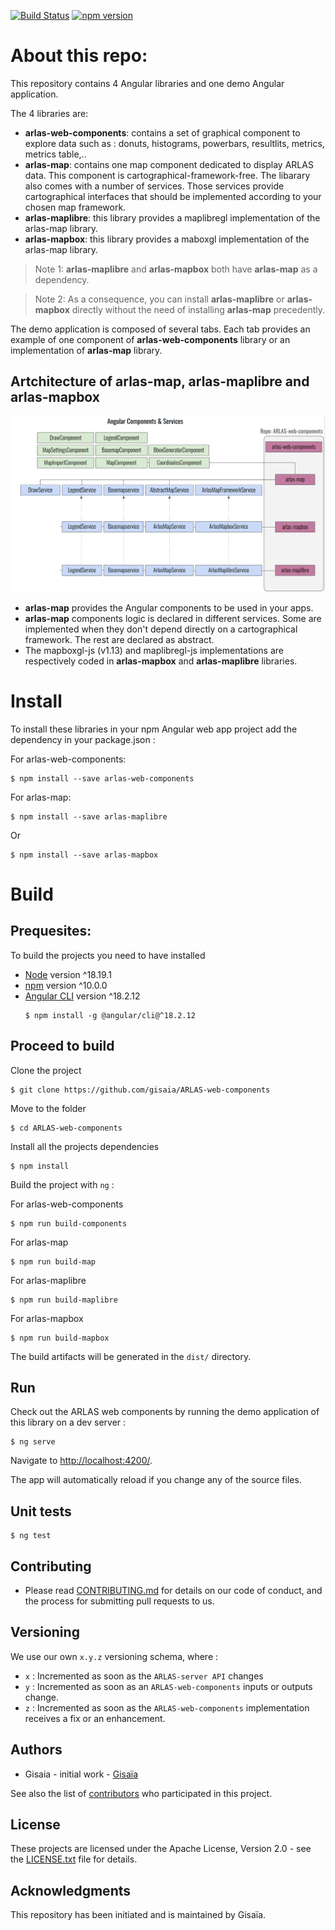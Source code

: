 [![Build Status](https://travis-ci.org/gisaia/ARLAS-web-components.svg?branch=develop)](https://travis-ci.org/gisaia/ARLAS-web-components)
[![npm version](https://badge.fury.io/js/arlas-web-components.svg)](https://badge.fury.io/js/arlas-web-components)

# About this repo:

This repository contains 4 Angular libraries and one demo Angular application.

The 4 libraries are:
- **arlas-web-components**: contains a set of graphical component to explore data such as : donuts, histograms, powerbars, resultlits, metrics, metrics table,..
- **arlas-map**: contains one map component dedicated to display ARLAS data. This component is cartographical-framework-free. The libarary also comes with a number of services. Those services provide cartographical interfaces that should be implemented according to your chosen map framework.
- **arlas-maplibre**: this library provides a maplibregl implementation of the arlas-map library.
- **arlas-mapbox**: this library provides a maboxgl implementation of the arlas-map library.

> Note 1: **arlas-maplibre** and **arlas-mapbox** both have **arlas-map** as a dependency.

> Note 2: As a consequence, you can install **arlas-maplibre** or **arlas-mapbox** directly without the need of installing **arlas-map** precedently.


The demo application is composed of several tabs. Each tab provides an example of one component of **arlas-web-components** library or an implementation of **arlas-map** library.

## Artchitecture of **arlas-map**, **arlas-maplibre** and **arlas-mapbox**

<img src="./images/arlas-map-library.png">

- **arlas-map** provides the Angular components to be used in your apps.
- **arlas-map** components logic is declared in different services. Some are implemented when they don't depend directly on a cartographical framework. The rest are declared as abstract.
- The mapboxgl-js (v1.13) and maplibregl-js implementations are respectively coded in **arlas-mapbox** and **arlas-maplibre** libraries.



# Install

To install these libraries in your npm Angular web app project add the dependency in your package.json :

For arlas-web-components:
```shell
$ npm install --save arlas-web-components
```

For arlas-map:
```shell
$ npm install --save arlas-maplibre
```
Or
```shell
$ npm install --save arlas-mapbox
```

# Build

## Prequesites:

To build the projects you need to have installed
- [Node](https://nodejs.org/en/) version ^18.19.1 
- [npm](https://github.com/npm/npm) version ^10.0.0
- [Angular CLI](https://github.com/angular/angular-cli) version ^18.2.12
  ```
  $ npm install -g @angular/cli@^18.2.12
  ```
## Proceed to build

Clone the project

```shell
$ git clone https://github.com/gisaia/ARLAS-web-components
```

Move to the folder

```shell
$ cd ARLAS-web-components
```

Install all the projects dependencies

```shell
$ npm install
```

Build the project with `ng` :

For arlas-web-components
```shell
$ npm run build-components
```

For arlas-map
```shell
$ npm run build-map
```

For arlas-maplibre
```shell
$ npm run build-maplibre
```


For arlas-mapbox
```shell
$ npm run build-mapbox
```

The build artifacts will be generated in the `dist/` directory. 


## Run 

Check out the ARLAS web components by running the demo application of this library on a dev server  :

```shell
$ ng serve 
```

Navigate to [http://localhost:4200/](http://localhost:4200/).

 The app will automatically reload if you change any of the source files.

## Unit tests

```shell
$ ng test
```

## Contributing

- Please read [CONTRIBUTING.md](CONTRIBUTING.md) for details on our code of conduct, and the process for submitting pull requests to us.

## Versioning

We use our own `x.y.z` versioning schema, where :

- `x` : Incremented as soon as the `ARLAS-server API` changes
- `y` : Incremented as soon as an `ARLAS-web-components` inputs or outputs change.
- `z` : Incremented as soon as the `ARLAS-web-components` implementation receives a fix or an enhancement.

## Authors

- Gisaia - initial work - [Gisaïa](https://gisaia.com/) 

See also the list of [contributors](https://github.com/gisaia/ARLAS-web-components/graphs/contributors) who participated in this project.

## License

These projects are licensed under the Apache License, Version 2.0 - see the [LICENSE.txt](https://github.com/gisaia/ARLAS-web-components/blob/develop/LICENSE.txt) file for details.

## Acknowledgments

This repository has been initiated and is maintained by Gisaïa.
